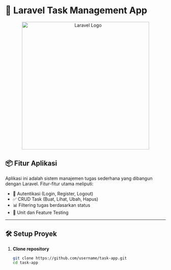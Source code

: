 # 📝 Laravel Task Management App

<p align="center">
  <a href="https://laravel.com" target="_blank">
    <img src="https://raw.githubusercontent.com/laravel/art/master/logo-lockup/5%20SVG/2%20CMYK/1%20Full%20Color/laravel-logolockup-cmyk-red.svg" width="400" alt="Laravel Logo">
  </a>
</p>

## 📦 Fitur Aplikasi

Aplikasi ini adalah sistem manajemen tugas sederhana yang dibangun dengan Laravel. Fitur-fitur utama meliputi:

- 🔐 Autentikasi (Login, Register, Logout)
- ✅ CRUD Task (Buat, Lihat, Ubah, Hapus)
- 📊 Filtering tugas berdasarkan status
- 🧪 Unit dan Feature Testing

---

## 🛠️ Setup Proyek

1. **Clone repository**
   ```bash
   git clone https://github.com/username/task-app.git
   cd task-app
